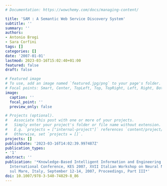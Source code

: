 ```yaml
---
# Documentation: https://wowchemy.com/docs/managing-content/

title: 'SAM : A Semantic Web Service Discovery System'
subtitle: ''
summary: ''
authors:
- Antonio Brogi
- Sara Corfini
tags: []
categories: []
date: '2007-01-01'
lastmod: 2023-03-16T15:02:40+01:00
featured: false
draft: false

# Featured image
# To use, add an image named `featured.jpg/png` to your page's folder.
# Focal points: Smart, Center, TopLeft, Top, TopRight, Left, Right, BottomLeft, Bottom, BottomRight.
image:
  caption: ''
  focal_point: ''
  preview_only: false

# Projects (optional).
#   Associate this post with one or more of your projects.
#   Simply enter your project's folder or file name without extension.
#   E.g. `projects = ["internal-project"]` references `content/project/deep-learning/index.md`.
#   Otherwise, set `projects = []`.
projects: []
publishDate: '2023-03-16T14:02:39.997487Z'
publication_types:
- '1'
abstract: ''
publication: '*Knowledge-Based Intelligent Information and Engineering Systems, 11th
  International Conference, KES 2007, XVII Italian Workshop on Neural Networks, Vietri
  sul Mare, Italy, September 12-14, 2007, Proceedings, Part III*'
doi: 10.1007/978-3-540-74829-8_86
---
```

